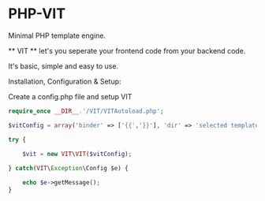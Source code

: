 # PHP-VIT
Minimal PHP template engine.

** VIT ** let's you seperate your frontend code from your backend code.

It's basic, simple and easy to use.

Installation, Configuration & Setup:

Create a config.php file and setup VIT

```php
require_once __DIR__.'/VIT/VITAutoload.php';

$vitConfig = array('binder' => ['{{','}}'], 'dir' => 'selected template directory');

try {

    $vit = new VIT\VIT($vitConfig);
    
} catch(VIT\Exception\Config $e) {

    echo $e->getMessage();
}
```

